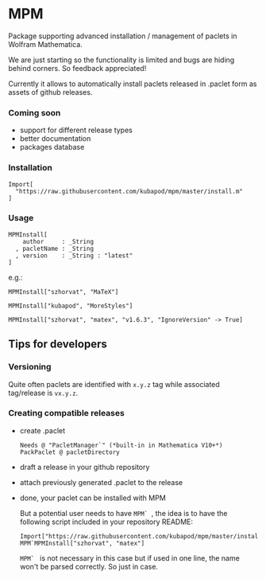 # MPM 

Package supporting advanced installation / management of paclets in Wolfram Mathematica.

We are just starting so the functionality is limited and bugs are hiding behind corners. So feedback appreciated!

Currently it allows to automatically install paclets released in .paclet form as assets of github releases.

### Coming soon

 - support for different release types 
 - better documentation
 - packages database


### Installation

    Import[
      "https://raw.githubusercontent.com/kubapod/mpm/master/install.m"
    ]


### Usage

    MPMInstall[
        author     : _String
      , pacletName : _String
      , version    : _String : "latest"
    ]

e.g.:

    MPMInstall["szhorvat", "MaTeX"]
     
    MPMInstall["kubapod", "MoreStyles"]
     
    MPMInstall["szhorvat", "matex", "v1.6.3", "IgnoreVersion" -> True]
    
## Tips for developers    

### Versioning

 Quite often paclets are identified with `x.y.z` tag while associated tag/release is `vx.y.z`. 
 
### Creating compatible releases


- create .paclet

      Needs @ "PacletManager`" (*built-in in Mathematica V10+*)
      PackPaclet @ pacletDirectory
      
- draft a release in your github repository
- attach previously generated .paclet to the release
- done, your paclet can be installed with MPM

  But a potential user needs to have ``MPM` ``, the idea is 
 to have the following script included in your repository README:
  
      Import["https://raw.githubusercontent.com/kubapod/mpm/master/install.m"]
      MPM`MPMInstall["szhorvat", "matex"]
      
  ``MPM` `` is not necessary in this case but if used in one line, the name won't be parsed correctly. So just in case.
    
    

     
      

      
      
      

